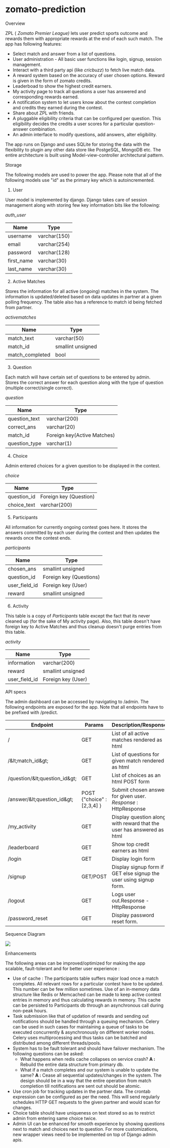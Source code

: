 # zomato-prediction

Overview

ZPL ( _Zomato Premier League)_ lets user predict sports outcome and rewards them with appropriate rewards at the end of each such match. The app has following features:

- Select match and answer from a list of questions.
- User administration - All basic user functions like login, signup, session management.
- Interact with a third party api (like _cricbuzz_) to fetch live match data.
- A reward system based on the accuracy of user chosen options. Reward is given in the form of zomato credits.
- Leaderboad to show the highest credit earners.
- My activity page to track all questions a user has answered and corresponding rewards earned.
- A notification system to let users know about the contest completion and credits they earned during the contest.
- Share about ZPL with friends.
- A pluggable eligibility criteria that can be configured per question. This eligibility decides the credits a user scores for a particular question-answer combination.
- An admin interface to modify questions, add answers, alter eligibility.

The app runs on Django and uses SQLite for storing the data with the flexibility to plugin any other data store like PostgeSQL, MongoDB etc. The entire architecture is built using Model-view-controller architectural pattern.

Storage

The following models are used to power the app. Please note that all of the following models use &quot;id&quot; as the primary key which is autoincremented.

1. User

User model is implemented by django. Django takes care of session management along with storing few key information bits like the following:

_auth\_user_

| **Name** | **Type** |
| --- | --- |
| username | varchar(150) |
| email | varchar(254) |
| password | varchar(128) |
| first\_name | varchar(30) |
| last\_name | varchar(30) |

2. Active Matches

Stores the information for all active (ongoing) matches in the system. The information is updated/deleted based on data updates in partner at a given polling frequency. The table also has a reference to match id being fetched from partner.

_activematches_

| **Name** | **Type** |
| --- | --- |
| match\_text | varchar(50) |
| match\_id | smallint unsigned |
| match\_completed | bool |

3. Question

Each match will have certain set of questions to be entered by admin. Stores the correct answer for each question along with the type of question (multiple correct/single correct).

_question_

| **Name** | **Type** |
| --- | --- |
| question\_text | varchar(200) |
| correct\_ans | varchar(20) |
| match\_id | Foreign key(Active Matches) |
| question\_type | varchar(1) |

4. Choice

Admin entered choices for a given question to be displayed in the contest.

_choice_

| **Name** | **Type** |
| --- | --- |
| question\_id | Foreign key (Question) |
| choice\_text | varchar(200) |

5. Participants

All information for currently ongoing contest goes here. It stores the answers committed by each user during the contest and then updates the rewards once the contest ends.

_participants_

| **Name** | **Type** |
| --- | --- |
| chosen\_ans | smallint unsigned |
| question\_id | Foreign key (Questions) |
| user\_field\_id | Foreign key (User) |
| reward | smallint unsigned |

6. Activity

This table is a copy of _Participants_ table except the fact that its never cleaned up (for the sake of My activity page). Also, this table doesn&#39;t have foreign key to Active Matches and thus cleanup doesn&#39;t purge entries from this table.

_activity_

| **Name** | **Type** |
| --- | --- |
| information | varchar(200) |
| reward | smallint unsigned |
| user\_field\_id | Foreign key (User) |

API specs

The admin dashboard can be accessed by navigating to /admin. The following endpoints are exposed for the app. Note that all endpoints have to be prefixed with /predict.

| **Endpoint** | **Params** | **Description/Response** |
| --- | --- | --- |
| / | GET | List of all active matches rendered as html |
| /\&lt;match\_id\&gt; | GET | List of questions for given match rendered as html |
| /question/\&lt;question\_id\&gt; | GET | List of choices as an html POST form |
| /answer/\&lt;question\_id\&gt; | POST {&quot;choice&quot; : [2,3,4] } | Submit chosen answer for given user. _Response_ : HttpResponse |
| /my\_activity | GET | Display question along with reward that the user has answered as html |
| /leaderboard | GET | Show top credit earners as html |
| /login | GET | Display login form |
| /signup | GET/POST | Display signup form if GET else signup the user using signup form. |
| /logout | GET | Logs user out.Response - HttpResponse |
| /password\_reset | GET | Display password reset form. |

Sequence Diagram

![](RackMultipart20200908-4-qjd9qs_html_ddd9443321f94d7e.png)

Enhancements

The following areas can be improved/optimized for making the app scalable, fault-tolerant and for better user experience :

- Use of cache : The participants table suffers major load once a match completes. All relevant rows for a particular contest have to be updated. This number can be few million sometimes. Use of an in-memory data structure like Redis or Memcached can be made to keep active contest entries in memory and thus calculating rewards in memory. This cache can be persisted to Participants db through an asynchronous call during non-peak hours.
- Task submission like that of updation of rewards and sending out notifications should be handled through a queuing mechanism. Celery can be used in such cases for maintaining a queue of tasks to be executed concurrently &amp; asynchronously on different worker nodes. Celery uses multiprocessing and thus tasks can be batched and distributed among different threads/pools.
- System has to be fault tolerant and should have failover mechanism. The following questions can be asked:
  - What happens when redis cache collapses on service crash?
**A :** Rebuild the entire data structure from primary db.
  - What if a match completes and our system is unable to update the same?
**A :** Cease all sequential updates/changes in the system. The design should be in a way that the entire operation from match completion till notifications are sent out should be atomic.
- Use cron job for tracking updates in the partner data. The crontab expression can be configured as per the need. This will send regularly schedules HTTP GET requests to the given partner and would scan for changes.
- Choice table should have uniqueness on text stored so as to restrict admin from entering same choice twice.
- Admin UI can be enhanced for smooth experience by showing questions next to match and choices next to question. For more customizations, new wrapper views need to be implemented on top of Django admin apis.
